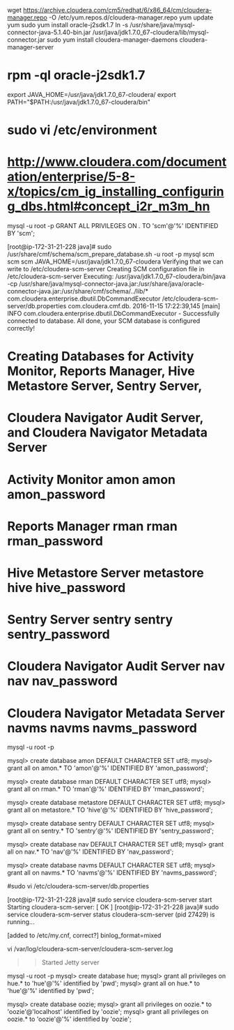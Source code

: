 
wget https://archive.cloudera.com/cm5/redhat/6/x86_64/cm/cloudera-manager.repo -O  /etc/yum.repos.d/cloudera-manager.repo
yum update yum
sudo yum install oracle-j2sdk1.7
ln -s /usr/share/java/mysql-connector-java-5.1.40-bin.jar /usr/java/jdk1.7.0_67-cloudera/lib/mysql-connector.jar
sudo yum install cloudera-manager-daemons cloudera-manager-server


# rpm -ql oracle-j2sdk1.7
export JAVA_HOME=/usr/java/jdk1.7.0_67-cloudera/
export PATH="$PATH:/usr/java/jdk1.7.0_67-cloudera/bin"
# sudo vi /etc/environment

# http://www.cloudera.com/documentation/enterprise/5-8-x/topics/cm_ig_installing_configuring_dbs.html#concept_i2r_m3m_hn
mysql -u root -p
GRANT ALL PRIVILEGES ON *.* TO 'scm'@'%' IDENTIFIED BY 'scm';

[root@ip-172-31-21-228 java]# sudo /usr/share/cmf/schema/scm_prepare_database.sh -u root -p mysql scm scm scm
JAVA_HOME=/usr/java/jdk1.7.0_67-cloudera
Verifying that we can write to /etc/cloudera-scm-server
Creating SCM configuration file in /etc/cloudera-scm-server
Executing:  /usr/java/jdk1.7.0_67-cloudera/bin/java -cp /usr/share/java/mysql-connector-java.jar:/usr/share/java/oracle-connector-java.jar:/usr/share/cmf/schema/../lib/* com.cloudera.enterprise.dbutil.DbCommandExecutor /etc/cloudera-scm-server/db.properties com.cloudera.cmf.db.
2016-11-15 17:22:39,145 [main] INFO  com.cloudera.enterprise.dbutil.DbCommandExecutor  - Successfully connected to database.
All done, your SCM database is configured correctly!

# Creating Databases for Activity Monitor, Reports Manager, Hive Metastore Server, Sentry Server, 
# Cloudera Navigator Audit Server, and Cloudera Navigator Metadata Server

# Activity Monitor                    amon        amon    amon_password
# Reports Manager                     rman        rman    rman_password
# Hive Metastore Server               metastore   hive    hive_password
# Sentry Server                       sentry      sentry  sentry_password
# Cloudera Navigator Audit Server     nav         nav     nav_password
# Cloudera Navigator Metadata Server  navms       navms   navms_password

mysql -u root -p

mysql> create database amon DEFAULT CHARACTER SET utf8;
mysql> grant all on amon.* TO 'amon'@'%' IDENTIFIED BY 'amon_password';

mysql> create database rman DEFAULT CHARACTER SET utf8;
mysql> grant all on rman.* TO 'rman'@'%' IDENTIFIED BY 'rman_password';

mysql> create database metastore DEFAULT CHARACTER SET utf8;
mysql> grant all on metastore.* TO 'hive'@'%' IDENTIFIED BY 'hive_password';

mysql> create database sentry DEFAULT CHARACTER SET utf8;
mysql> grant all on sentry.* TO 'sentry'@'%' IDENTIFIED BY 'sentry_password';

mysql> create database nav DEFAULT CHARACTER SET utf8;
mysql> grant all on nav.* TO 'nav'@'%' IDENTIFIED BY 'nav_password';

mysql> create database navms DEFAULT CHARACTER SET utf8;
mysql> grant all on navms.* TO 'navms'@'%' IDENTIFIED BY 'navms_password';

#sudo vi /etc/cloudera-scm-server/db.properties

[root@ip-172-31-21-228 java]# sudo service cloudera-scm-server start
Starting cloudera-scm-server:                              [  OK  ]
[root@ip-172-31-21-228 java]# sudo service cloudera-scm-server status
cloudera-scm-server (pid  27429) is running...

[added to /etc/my.cnf, correct?]
binlog_format=mixed

vi /var/log/cloudera-scm-server/cloudera-scm-server.log
>> Started Jetty server

mysql -u root -p
mysql> create database hue;
mysql> grant all privileges on hue.* to 'hue'@'%' identified by 'pwd';
mysql> grant all on hue.* to 'hue'@'%' identified by 'pwd';

mysql> create database oozie;
mysql> grant all privileges on oozie.* to 'oozie'@'localhost' identified by 'oozie';
mysql> grant all privileges on oozie.* to 'oozie'@'%' identified by 'oozie';

